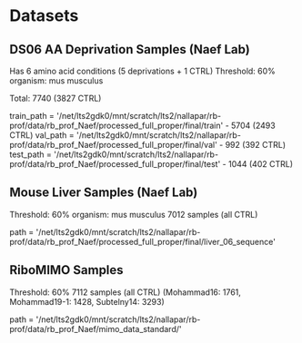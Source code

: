 # Datasets 

## DS06 AA Deprivation Samples (Naef Lab)

Has 6 amino acid conditions (5 deprivations + 1 CTRL)
Threshold: 60%
organism: mus musculus

Total: 7740 (3827 CTRL)

train_path = '/net/lts2gdk0/mnt/scratch/lts2/nallapar/rb-prof/data/rb_prof_Naef/processed_full_proper/final/train' - 5704 (2493 CTRL)
val_path = '/net/lts2gdk0/mnt/scratch/lts2/nallapar/rb-prof/data/rb_prof_Naef/processed_full_proper/final/val' - 992 (392 CTRL)
test_path = '/net/lts2gdk0/mnt/scratch/lts2/nallapar/rb-prof/data/rb_prof_Naef/processed_full_proper/final/test' - 1044 (402 CTRL)

## Mouse Liver Samples (Naef Lab)

Threshold: 60%
organism: mus musculus
7012 samples (all CTRL)

path = '/net/lts2gdk0/mnt/scratch/lts2/nallapar/rb-prof/data/rb_prof_Naef/processed_full_proper/final/liver_06_sequence'

## RiboMIMO Samples

Threshold: 60%
7112 samples (all CTRL) 
(Mohammad16: 1761, Mohammad19-1: 1428, Subtelny14: 3293)

path = '/net/lts2gdk0/mnt/scratch/lts2/nallapar/rb-prof/data/rb_prof_Naef/mimo_data_standard/'